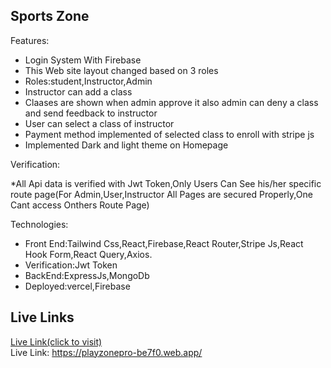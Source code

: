 ## Sports Zone

Features:
* Login System With Firebase<br>
* This Web site layout changed based on 3 roles <br>
* Roles:student,Instructor,Admin<br> 
* Instructor can add a class<br>
* Claases are shown when admin approve it also admin can deny a class and send feedback to instructor <br>
* User can select a class of instructor<br>
* Payment method implemented of selected class to enroll with stripe js<br>
* Implemented Dark and light theme on Homepage<br>


Verification:

*All Api data is verified with Jwt Token,Only Users Can See his/her specific route page(For Admin,User,Instructor All Pages are secured Properly,One Cant access Onthers Route Page)

Technologies:

* Front End:Tailwind Css,React,Firebase,React Router,Stripe Js,React Hook Form,React Query,Axios.
* Verification:Jwt Token
* BackEnd:ExpressJs,MongoDb
* Deployed:vercel,Firebase


## Live Links
[ Live Link(click to visit)](https://playzonepro-be7f0.web.app/) <br>
Live Link: https://playzonepro-be7f0.web.app/